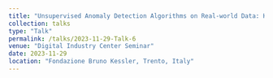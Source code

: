 ```yaml
---
title: "Unsupervised Anomaly Detection Algorithms on Real-world Data: How Many Do We Need?"
collection: talks
type: "Talk"
permalink: /talks/2023-11-29-Talk-6
venue: "Digital Industry Center Seminar"
date: 2023-11-29
location: "Fondazione Bruno Kessler, Trento, Italy"
---
```

